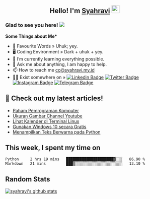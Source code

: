 <h2 align="center">Hello! I'm <a href="https://syahravi.my.id/" target="_blank">Syahravi</a> <img src="https://media.giphy.com/media/hvRJCLFzcasrR4ia7z/giphy.gif" width="25px"></h2>

### Glad to see you here! ![](https://visitor-badge.glitch.me/badge?page_id=syahravi.syahravi)

<b> Some Things about Me*</b>
- 💬 Favourite Words » Uhuk; yey.
- 🖥️ Coding Environment » Dark + uhuk + yey.
- 🌱 I’m currently learning everything possible.
- 👀 Ask me about anything, I am happy to help.
- 📫 How to reach me cc@syahravi.my.id
- 👨‍💻 Exist somewhere on »
[![Linkedin Badge](https://img.shields.io/badge/-LinkedIn-0e76a8?style=flat-square&logo=Linkedin&logoColor=white)](https://linkedin.com/in/syahravi/)
[![Twitter Badge](https://img.shields.io/badge/-Twitter-00acee?style=flat-square&logo=Twitter&logoColor=white)](https://twitter.com/syahravi_id/)
[![Instagram Badge](https://img.shields.io/badge/-Instagram-e4405f?style=flat-square&logo=Instagram&logoColor=white)](https://instagram.com/syahravi.id)
[![Telegram Badge](https://img.shields.io/badge/-Telegram-0088cc?style=flat-square&logo=Telegram&logoColor=white)](https://t.me/syahravi.id)
## 📝 Check out my latest articles!
<!-- BLOG-POST-LIST:START -->
- [Paham Pemrograman Komputer](https://syahravi.my.id/programming-intro/)
- [Ukuran Gambar Channel Youtube](https://syahravi.my.id/ukuran-gambar-youtube/)
- [Lihat Kalender di Terminal Linux](https://syahravi.my.id/lihat-kalender-di-terminal-linux/)
- [Gunakan Windows 10 secara Gratis](https://syahravi.my.id/windows-10-free/)
- [Menampilkan Teks Berwarna pada Python](https://syahravi.my.id/colorama/)
<!-- BLOG-POST-LIST:END -->

## This week, I spent my time on
<!--START_SECTION:waka-->

```text
Python     2 hrs 19 mins   █████████████████████▓░░░   86.90 %
Markdown   21 mins         ███▒░░░░░░░░░░░░░░░░░░░░░   13.10 %
```

<!--END_SECTION:waka-->

## Random Stats
[![syahravi's github stats](https://github-readme-stats.vercel.app/api?username=syahravi&show_icons=true&theme=synthwave)](https://github.com/syahravi/)
